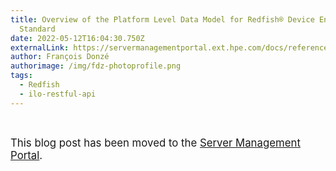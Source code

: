 ```yaml
---
title: Overview of the Platform Level Data Model for Redfish® Device Enablement
  Standard
date: 2022-05-12T16:04:30.750Z
externalLink: https://servermanagementportal.ext.hpe.com/docs/references_and_material/blogposts/pldm/pldm_rde/pldm_rde
author: François Donzé
authorimage: /img/fdz-photoprofile.png
tags:
  - Redfish
  - ilo-restful-api
---
```

<br>

<big>This blog post has been moved to the [Server Management Portal](https://servermanagementportal.ext.hpe.com/docs/references_and_material/blogposts/pldm/pldm_rde/pldm_rde).</big>

<br>